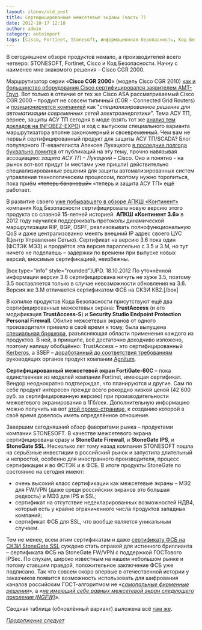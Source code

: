 ```yaml
---
layout: zlonov/old_post
title: Сертифицированные межсетевые экраны (часть 7)
date: 2012-10-17 12:18
author: admin
category: autoimport
tags: [Cisco, Fortinet, Stonesoft, информационная безопасность, Код Безопасности, межсетевой экран, сертификация, СЗИ]
---
```

В сегодняшнем обзоре продуктов немало, а производителей всего четверо: STONESOFT, Fortinet, Cisco и Код Безопасности. Начну с наименее мне знакомого решения - Cisco CGR 2000.

Маршрутизатор серии «<strong>Cisco CGR 2000</strong>» (модель Cisco CGR 2010) <a href="/2012/05/certified_firewalls_part2/#Cisco_ASA">как и большинство оборудования Cisco сертифицировался заявителем АМТ-Груп</a>. Вот только в отличие от тех же Cisco ASA рассматриваемый Cisco CGR 2000 – продукт не совсем типичный (CGR - Connected Grid Routers) и <a href="http://www.cisco.com/web/RU/news/releases/txt/2012/091812e.html" target="_blank">позиционируется компанией</a> как "<i>специализированное решение для автоматизации современных сетей электроэнергетики</i>". Тема АСУ ТП, вернее, защиты АСУ ТП сегодня в моде (взять тот же <a href="/2012/10/dissecting_of_infobex-expo/">анализ тем докладов на INFOBEZ-EXPO</a>) и ход с выпуском специального варианта маршрутизатора вполне закономерный и своевременный. Чем вам не первый сертифицированный продукт для защиты АСУ ТП/SCADA? Блог популярного IT-евангелиста Алексея Лукацкого <a href="http://lukatsky.blogspot.com/search/label/SCADA" target="_blank">в последние полгода буквально ломится</a> от публикаций на эту тему, прочно навязывая ассоциацию: <i>защита АСУ ТП – Лукацкий – </i><i>Cisco</i>. Оно и понятно - на рынок вот-вот придут (и местами уже пришли) действительно специализированные решения для защиты автоматизированных систем управления технологическим процессом, поэтому нужно торопиться, пока приём <span style="text-decoration: line-through;">«теперь банановый»</span> «теперь и защита АСУ ТП» ещё работает.

<a name="Continent36"></a>В развитие своего <a href="/2012/05/certified_firewalls_part4/#Continent">уже побывавшего в обзоре АПКШ «Континент»</a> компания Код Безопасности сертифицировала новую версию этого продукта со славной 15-летней историей. <strong>АПКШ «Континент 3.6» </strong>в 2012 году научился поддерживать протоколы динамической маршрутизации RIP, BGP, OSPF, реализовывать полнофункциональную QoS и даже централизованно менять внешний IP адрес своего ЦУС (Центр Управления Сетью). Сертификат на версию 3.6 пока один (ФСТЭК МЭ3) и продаётся эта версия параллельно с 3.5 и 3.М, но тут ничего не поделаешь – задержки по времени при выпуске новых версий, вносимые сертификацией, неизбежны.

[box type="info" style="rounded"]UPD. 18.10.2012 По уточнённой информации версия 3.6 сертифицирована ничуть не хуже 3.5, поэтому 3.5 поставляется только в случае невозможности обновления на 3.6. Версия же 3.М отличается сертификатом ФСБ на СКЗИ КВ2.[/box]

<a name="TrustAccess"></a>В копилке продуктов Кода Безопасности присутствуют ещё два сертифицированных межсетевых экрана: <strong>TrustAccess</strong> (и его модификация <strong>TrustAccess-S</strong>) и <strong>Security Studio Endpoint Protection Personal Firewall</strong>. Обилие межсетевых экранов от одного производителя привело в своё время к тому, была выпущена <a href="http://www.securitycode.ru/documents/upload/77/" target="_blank">специальная брошюра</a>, разъясняющая области применения каждого из продуктов. В ней, в принципе, всё достаточно доходчиво изложено, поэтому напишу обобщённо: TrustAccess – это сертифицированный <a href="http://ru.wikipedia.org/wiki/Kerberos" target="_blank">Kerberos</a>, а SSEP – <a href="http://www.securitycode.ru/documents/upload/86/" target="_blank">доработанный до соответствия требованиям</a> руководящих органов продукт компании <a href="http://www.agnitum.ru/" target="_blank">Agnitum</a>.

<strong>Сертифицированный межсетевой экран FortiGate-60C</strong> – пока единственная из моделей компании Fortinet, имеющая сертификат. Вендор неоднократно подтверждал, что планируются и другие. Сам по себе продукт интересен прежде всего рекордно низкой ценой (42 600 руб. за сертифицированную версию) при производительности межсетевого экранирования в 1Гб/сек. Дополнительную информацию можно получить на вот <a href="https://www.safe-line.ru/media/fortigate-60C-cert/" target="_blank">этой промо-странице</a>, к созданию которой в своё время довелось иметь определённое отношение.

<a name="StoneGate"></a>Завершим сегодняшний обзор фаворитами рынка – продуктами компании STONESOFT. В качестве межсетевого экрана сертифицированы сразу и <strong>StoneGate Firewall</strong>, и <strong>StoneGate IPS</strong>, и <strong>StoneGate SSL</strong>. Несколько лет тому назад компания STONESOFT пошла на серьёзные инвестиции в российский рынок и запустила длительный и непростой, особенно для иностранного производителя, процесс сертификации и во ФСТЭК и в ФСБ. В итоге продукты StoneGate по состоянию на сегодня имеют:

<ul>
    <li>очень высокий класс сертификации как межсетевые экраны – МЭ2 для FW/VPN (даже среди российских экранов это большая редкость) и МЭ3 для IPS и SSL;</li>
    <li>сертификат на отсутствие недекларированных возможностей НДВ4, который есть у крайне ограниченного числа продуктов западных компаний;</li>
    <li>сертификат ФСБ для SSL, что вообще является уникальным случаем.</li>
</ul>

Тем не менее, всем этим сертификатам и даже <a href="/2012/04/fsb_certificate_for_stonegate_ssl/">сертификату ФСБ на СКЗИ StoneGate SSL</a> суждено стать оправой для истинного бриллианта – сертификата ФСБ на StoneGate FW/VPN с поддержкой ГОСТового IPSec. По слухам, широко известным на нашем небольшом рынке и потому ставшим правдой, положительное заключение ФСБ уже подписано. Так что совсем скоро впервые в отечественной истории у заказчиков появится возможность использовать для шифрования каналов российским ГОСТ-алгоритмом не «<a href="http://www.youtube.com/watch?v=qrrq8CBjuAc#t=32m35s" target="_blank"><i>cамопальные фирменные решения</i></a>», а «<a href="http://www.stonesoft.com/ru/about_us/" target="_blank"><i>не имеющий себе равных межсетевой экран следующего поколения (NGFW)</i></a>».

Сводная таблица (обновлённый вариант) выложена всё <a href="https://zlonov.ru/certified_firewalls/" target="_blank">там же</a>.

<i><a href="/2012/11/certified_firewalls_part8/">Продолжение следует</a></i>
